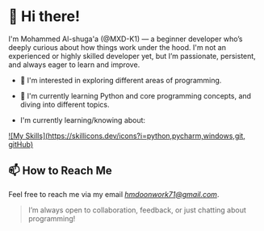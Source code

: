 # 👋 Hi there!

I'm Mohammed Al-shuga'a (@MXD-K1) — a beginner developer who’s deeply curious about how things work under the hood. I'm not an experienced or highly skilled developer yet, but I’m passionate, persistent, and always eager to learn and improve.

- 👀 I'm interested in exploring different areas of programming. 

- 🌱 I'm currently learning Python and core programming concepts, and diving into different topics.

- I'm currently learning/knowing about:

[![My Skills](https://skillicons.dev/icons?i=python,pycharm,windows,git, gitHub)](https://skillicons.dev)

## 📫 How to Reach Me

Feel free to reach me via my email *hmdoonwork71@gmail.com*.

> I’m always open to collaboration, feedback, or just chatting about programming! 




